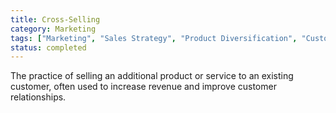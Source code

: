 ```yaml
---
title: Cross-Selling
category: Marketing
tags: ["Marketing", "Sales Strategy", "Product Diversification", "Customer Retention"]
status: completed
---
```

The practice of selling an additional product or service to an existing customer, often used to increase revenue and improve customer relationships.